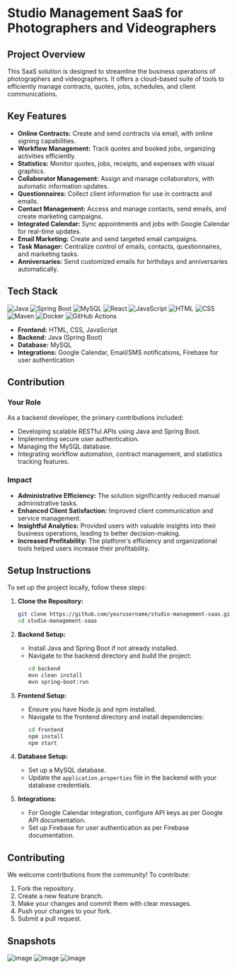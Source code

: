 
# Studio Management SaaS for Photographers and Videographers

## Project Overview
This SaaS solution is designed to streamline the business operations of photographers and videographers. It offers a cloud-based suite of tools to efficiently manage contracts, quotes, jobs, schedules, and client communications.

## Key Features
- **Online Contracts:** Create and send contracts via email, with online signing capabilities.
- **Workflow Management:** Track quotes and booked jobs, organizing activities efficiently.
- **Statistics:** Monitor quotes, jobs, receipts, and expenses with visual graphics.
- **Collaborator Management:** Assign and manage collaborators, with automatic information updates.
- **Questionnaires:** Collect client information for use in contracts and emails.
- **Contact Management:** Access and manage contacts, send emails, and create marketing campaigns.
- **Integrated Calendar:** Sync appointments and jobs with Google Calendar for real-time updates.
- **Email Marketing:** Create and send targeted email campaigns.
- **Task Manager:** Centralize control of emails, contacts, questionnaires, and marketing tasks.
- **Anniversaries:** Send customized emails for birthdays and anniversaries automatically.

## Tech Stack

![Java](https://img.shields.io/badge/Java-17.0.2-blue)
![Spring Boot](https://img.shields.io/badge/Spring%20Boot-2.6.6-brightgreen)
![MySQL](https://img.shields.io/badge/MySQL-8.0.28-orange)
![React](https://img.shields.io/badge/React-18.2.0-blueviolet)
![JavaScript](https://img.shields.io/badge/JavaScript-ES6-yellow)
![HTML](https://img.shields.io/badge/HTML-5.2-orange)
![CSS](https://img.shields.io/badge/CSS-3.0-blue)
![Maven](https://img.shields.io/badge/Maven-3.8.5-red)
![Docker](https://img.shields.io/badge/Docker-20.10.12-lightblue)
![GitHub Actions](https://img.shields.io/badge/GitHub%20Actions-CI%2FCD-blue)


- **Frontend:** HTML, CSS, JavaScript
- **Backend:** Java (Spring Boot)
- **Database:** MySQL
- **Integrations:** Google Calendar, Email/SMS notifications, Firebase for user authentication

## Contribution
### Your Role
As a backend developer, the primary contributions included:
- Developing scalable RESTful APIs using Java and Spring Boot.
- Implementing secure user authentication.
- Managing the MySQL database.
- Integrating workflow automation, contract management, and statistics tracking features.

### Impact
- **Administrative Efficiency:** The solution significantly reduced manual administrative tasks.
- **Enhanced Client Satisfaction:** Improved client communication and service management.
- **Insightful Analytics:** Provided users with valuable insights into their business operations, leading to better decision-making.
- **Increased Profitability:** The platform's efficiency and organizational tools helped users increase their profitability.

## Setup Instructions
To set up the project locally, follow these steps:

1. **Clone the Repository:**
   ```sh
   git clone https://github.com/yourusername/studio-management-saas.git
   cd studio-management-saas
   ```

2. **Backend Setup:**
   - Install Java and Spring Boot if not already installed.
   - Navigate to the backend directory and build the project:
     ```sh
     cd backend
     mvn clean install
     mvn spring-boot:run
     ```

3. **Frontend Setup:**
   - Ensure you have Node.js and npm installed.
   - Navigate to the frontend directory and install dependencies:
     ```sh
     cd frontend
     npm install
     npm start
     ```

4. **Database Setup:**
   - Set up a MySQL database.
   - Update the `application.properties` file in the backend with your database credentials.

5. **Integrations:**
   - For Google Calendar integration, configure API keys as per Google API documentation.
   - Set up Firebase for user authentication as per Firebase documentation.

## Contributing
We welcome contributions from the community! To contribute:

1. Fork the repository.
2. Create a new feature branch.
3. Make your changes and commit them with clear messages.
4. Push your changes to your fork.
5. Submit a pull request.

## Snapshots
![image](https://github.com/user-attachments/assets/0d26672d-cd1d-4751-88de-c359bb2fa322)
![image](https://github.com/user-attachments/assets/10832815-8330-42a6-8d49-0d7135ed96d1)
![image](https://github.com/user-attachments/assets/10bc2c21-6990-4a81-b833-2d2c4de60487)




